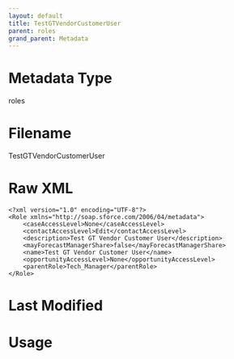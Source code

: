 ```yaml
---
layout: default
title: TestGTVendorCustomerUser
parent: roles
grand_parent: Metadata
---
```

# Metadata Type
roles


# Filename 
TestGTVendorCustomerUser


# Raw XML
```
<?xml version="1.0" encoding="UTF-8"?>
<Role xmlns="http://soap.sforce.com/2006/04/metadata">
    <caseAccessLevel>None</caseAccessLevel>
    <contactAccessLevel>Edit</contactAccessLevel>
    <description>Test GT Vendor Customer User</description>
    <mayForecastManagerShare>false</mayForecastManagerShare>
    <name>Test GT Vendor Customer User</name>
    <opportunityAccessLevel>None</opportunityAccessLevel>
    <parentRole>Tech_Manager</parentRole>
</Role>
```


# Last Modified


# Usage
